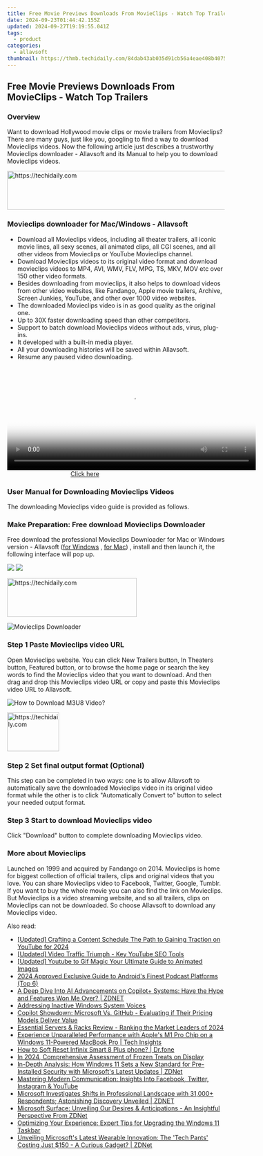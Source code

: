 ```yaml
---
title: Free Movie Previews Downloads From MovieClips - Watch Top Trailers
date: 2024-09-23T01:44:42.155Z
updated: 2024-09-27T19:19:55.041Z
tags:
  - product
categories:
  - allavsoft
thumbnail: https://thmb.techidaily.com/84dab43ab035d91cb56a4eae408b40758af9a9a2b096c95f61afee80ed15090c.jpg
---
```


## Free Movie Previews Downloads From MovieClips - Watch Top Trailers

### Overview

Want to download Hollywood movie clips or movie trailers from Movieclips? There are many guys, just like you, googling to find a way to download Movieclips videos. Now the following article just describes a trustworthy Movieclips downloader - Allavsoft and its Manual to help you to download Movieclips videos.

<!-- affiliate ads begin -->
<a href="https://bluettius.sjv.io/c/5597632/2139111/17108" target="_top" id="2139111">
  <img src="//a.impactradius-go.com/display-ad/17108-2139111" border="0" alt="https://techidaily.com" width="728" height="90"/>
</a>
<img height="0" width="0" src="https://bluettius.sjv.io/i/5597632/2139111/17108" style="position:absolute;visibility:hidden;" border="0" />
<!-- affiliate ads end -->

### Movieclips downloader for Mac/Windows - Allavsoft

* Download all Movieclips videos, including all theater trailers, all iconic movie lines, all sexy scenes, all animated clips, all CGI scenes, and all other videos from Movieclips or YouTube Movieclips channel.
* Download Movieclips videos to its original video format and download movieclips videos to MP4, AVI, WMV, FLV, MPG, TS, MKV, MOV etc over 150 other video formats.
* Besides downloading from movieclips, it also helps to download videos from other video websites, like Fandango, Apple movie trailers, Archive, Screen Junkies, YouTube, and other over 1000 video websites.
* The downloaded Movieclips video is in as good quality as the original one.
* Up to 30X faster downloading speed than other competitors.
* Support to batch download Movieclips videos without ads, virus, plug-ins.
* It developed with a built-in media player.
* All your downloading histories will be saved within Allavsoft.
* Resume any paused video downloading.

<!-- affiliate ads begin -->
<span id="1982485">
					<video width="576" height="240" style="cursor:pointer"
           poster="//a.impactradius-go.com/display-clicktoplayimage/1982485.png"
           onclick="if(!this.playClicked){this.play();this.setAttribute('controls',true);this.playClicked=true;}">
	   <source src="//a.impactradius-go.com/display-ad/22993-1982485">
	   <img src="//a.impactradius-go.com/display-clicktoplayimage/1982485.png" style="border: none; height: 100%; width: 100%; object-fit: contain">
	</video>
	<div style="width:360px;text-align:center"><a href="javascript:window.open(decodeURIComponent('https%3A%2F%2Fhomestyler.sjv.io%2Fc%2F5597632%2F1982485%2F22993'), '_blank');void(0);">Click here</a></div>
</span>
<img height="0" width="0" src="https://imp.pxf.io/i/5597632/1982485/22993" style="position:absolute;visibility:hidden;" border="0" />
<!-- affiliate ads end -->

### User Manual for Downloading Movieclips Videos

The downloading Movieclips video guide is provided as follows.

### Make Preparation: Free download Movieclips Downloader

Free download the professional Movieclips Downloader for Mac or Windows version - Allavsoft ([for Windows](https://tools.techidaily.com/allavsoft/products/) , [for Mac](https://tools.techidaily.com/allavsoft/products/)) , install and then launch it, the following interface will pop up.

[![](https://www.allavsoft.com/how-to/../images/how-to/free-download-win.jpg)](https://tools.techidaily.com/allavsoft/products/) [![](https://www.allavsoft.com/how-to/../images/how-to/free-download-mac.jpg)](https://tools.techidaily.com/allavsoft/products/)

<!-- affiliate ads begin -->
<a href="https://dhgate.sjv.io/c/5597632/2106655/12108" target="_top" id="2106655">
  <img src="//a.impactradius-go.com/display-ad/12108-2106655" border="0" alt="https://techidaily.com" width="300" height="90"/>
</a>
<img height="0" width="0" src="https://dhgate.sjv.io/i/5597632/2106655/12108" style="position:absolute;visibility:hidden;" border="0" />
<!-- affiliate ads end -->

![Movieclips Downloader](https://www.allavsoft.com/how-to/../images/allavsoft/screen-shot-600.jpg)

### Step 1 Paste Movieclips video URL

Open Movieclips website. You can click New Trailers button, In Theaters button, Featured button, or to browse the home page or search the key words to find the Movieclips video that you want to download. And then drag and drop this Movieclips video URL or copy and paste this Movieclips video URL to Allavsoft.

![How to Download M3U8 Video?](https://www.allavsoft.com/how-to/../images/how-to/download-rtmp-video/download-rtmp-video.jpg)

<!-- affiliate ads begin -->
<a href="https://aligracehair.sjv.io/c/5597632/2135407/19272" target="_top" id="2135407">
  <img src="//a.impactradius-go.com/display-ad/19272-2135407" border="0" alt="https://techidaily.com" width="120" height="90"/>
</a>
<img height="0" width="0" src="https://aligracehair.sjv.io/i/5597632/2135407/19272" style="position:absolute;visibility:hidden;" border="0" />
<!-- affiliate ads end -->

### Step 2 Set final output format (Optional)

This step can be completed in two ways: one is to allow Allavsoft to automatically save the downloaded Movieclips video in its original video format while the other is to click "Automatically Convert to" button to select your needed output format.

### Step 3 Start to download Movieclips video

Click "Download" button to complete downloading Movieclips video.

### More about Movieclips

Launched on 1999 and acquired by Fandango on 2014\. Movieclips is home for biggest collection of official trailers, clips and original videos that you love. You can share Movieclips video to Facebook, Twitter, Google, Tumblr. If you want to buy the whole movie you can also find the link on Movieclips. But Movieclips is a video streaming website, and so all trailers, clips on Movieclips can not be downloaded. So choose Allavsoft to download any Movieclips video.

<ins class="adsbygoogle"
     style="display:block"
     data-ad-format="autorelaxed"
     data-ad-client="ca-pub-7571918770474297"
     data-ad-slot="1223367746"></ins>

<ins class="adsbygoogle"
     style="display:block"
     data-ad-client="ca-pub-7571918770474297"
     data-ad-slot="8358498916"
     data-ad-format="auto"
     data-full-width-responsive="true"></ins>

<span class="atpl-alsoreadstyle">Also read:</span>
<div><ul>
<li><a href="https://facebook-video-share.techidaily.com/updated-crafting-a-content-schedule-the-path-to-gaining-traction-on-youtube-for-2024/"><u>[Updated] Crafting a Content Schedule The Path to Gaining Traction on YouTube for 2024</u></a></li>
<li><a href="https://facebook-video-footage.techidaily.com/updated-video-traffic-triumph-key-youtube-seo-tools/"><u>[Updated] Video Traffic Triumph - Key YouTube SEO Tools</u></a></li>
<li><a href="https://youtube-blog.techidaily.com/ed-youtube-to-gif-magic-your-ultimate-guide-to-animated-images/"><u>[Updated] Youtube to Gif Magic Your Ultimate Guide to Animated Images</u></a></li>
<li><a href="https://some-knowledge.techidaily.com/2024-approved-exclusive-guide-to-androids-finest-podcast-platforms-top-6/"><u>2024 Approved Exclusive Guide to Android's Finest Podcast Platforms (Top 6)</u></a></li>
<li><a href="https://win-help.techidaily.com/a-deep-dive-into-ai-advancements-on-copilotplus-systems-have-the-hype-and-features-won-me-over-zdnet/"><u>A Deep Dive Into AI Advancements on Copilot+ Systems: Have the Hype and Features Won Me Over? | ZDNET</u></a></li>
<li><a href="https://win11-tips.techidaily.com/addressing-inactive-windows-system-voices/"><u>Addressing Inactive Windows System Voices</u></a></li>
<li><a href="https://win-help.techidaily.com/copilot-showdown-microsoft-vs-github-evaluating-if-their-pricing-models-deliver-value/"><u>Copilot Showdown: Microsoft Vs. GitHub - Evaluating if Their Pricing Models Deliver Value</u></a></li>
<li><a href="https://buynow-marvelous.techidaily.com/essential-servers-and-racks-review-ranking-the-market-leaders-of-2024/"><u>Essential Servers & Racks Review - Ranking the Market Leaders of 2024</u></a></li>
<li><a href="https://win-help.techidaily.com/experience-unparalleled-performance-with-apples-m1-pro-chip-on-a-windows-11-powered-macbook-pro-tech-insights/"><u>Experience Unparalleled Performance with Apple's M1 Pro Chip on a Windows 11-Powered MacBook Pro | Tech Insights</u></a></li>
<li><a href="https://techidaily.com/how-to-soft-reset-infinix-smart-8-plus-phone-drfone-by-drfone-reset-android-reset-android/"><u>How to Soft Reset Infinix Smart 8 Plus phone? | Dr.fone</u></a></li>
<li><a href="https://screen-activity-recording.techidaily.com/in-2024-comprehensive-assessment-of-frozen-treats-on-display/"><u>In 2024, Comprehensive Assessment of Frozen Treats on Display</u></a></li>
<li><a href="https://win-help.techidaily.com/in-depth-analysis-how-windows-11-sets-a-new-standard-for-pre-installed-security-with-microsofts-latest-updates-zdnet/"><u>In-Depth Analysis: How Windows 11 Sets a New Standard for Pre-Installed Security with Microsoft's Latest Updates | ZDNet</u></a></li>
<li><a href="https://win-forum.techidaily.com/mastering-modern-communication-insights-into-facebook-twitter-instagram-and-youtube/"><u>Mastering Modern Communication: Insights Into Facebook, Twitter, Instagram & YouTube</u></a></li>
<li><a href="https://win-help.techidaily.com/microsoft-investigates-shifts-in-professional-landscape-with-31000plus-respondents-astonishing-discovery-unveiled-zdnet/"><u>Microsoft Investigates Shifts in Professional Landscape with 31,000+ Respondents; Astonishing Discovery Unveiled | ZDNET</u></a></li>
<li><a href="https://win-help.techidaily.com/microsoft-surface-unveiling-our-desires-and-anticipations-an-insightful-perspective-from-zdnet/"><u>Microsoft Surface: Unveiling Our Desires & Anticipations - An Insightful Perspective From ZDNet</u></a></li>
<li><a href="https://win-help.techidaily.com/optimizing-your-experience-expert-tips-for-upgrading-the-windows-11-taskbar/"><u>Optimizing Your Experience: Expert Tips for Upgrading the Windows 11 Taskbar</u></a></li>
<li><a href="https://win-help.techidaily.com/unveiling-microsofts-latest-wearable-innovation-the-tech-pants-costing-just-150-a-curious-gadget-zdnet/"><u>Unveiling Microsoft's Latest Wearable Innovation: The 'Tech Pants' Costing Just $150 - A Curious Gadget? | ZDNet</u></a></li>
</ul></div>

